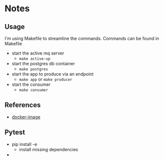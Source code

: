 # Notes

## Usage

I'm using Makefile to streamline the commands. 
Commands can be found in Makefile

- start the active mq server 
  - `make active-up`
- start the postgres db container 
  - `make postgres`
- start the app to produce via an endpoint
  - `make app` or `make producer`
- start the consumer 
  - `make consumer`

## References

- [docker-image](https://hub.docker.com/r/symptoma/activemq)

## Pytest

- pip install -e
  - install missing dependencies
- 